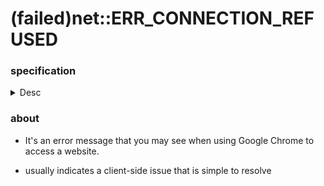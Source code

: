 # (failed)net::ERR_CONNECTION_REFUSED

### specification
<details><summary>Desc</summary>
- Error code: ERR_CONNECTION_REFUSED
- Error type: Connection
- Error variation
    - This site can’t be reached
    - This page is unavailable
    - Unable to connect
    - Hmmm…can’t reach this page
- Error causes
    - Faulty internet connection
    - Google synchronization error
    - Bad Google Chrome extensions
    - Antivirus, firewall, or VPN interference
    - Outdated browser or DNS cache
</details>

### about

- It's an error message that you may see when using Google Chrome to access a website.

- usually indicates a client-side issue that is simple to resolve

